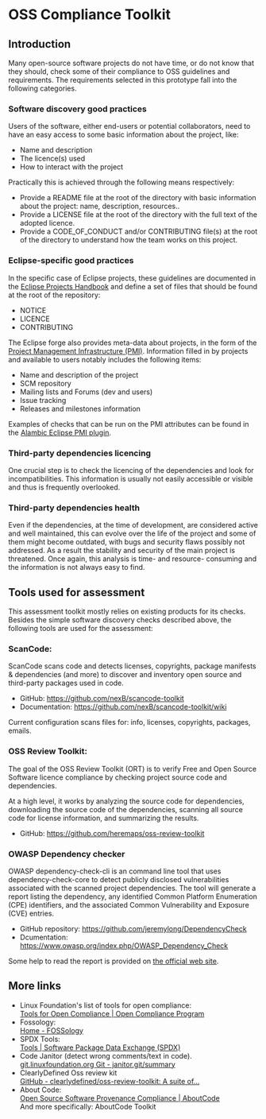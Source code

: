 
# OSS Compliance Toolkit


## Introduction

Many open-source software projects do not have time, or do not know that they should, check some of their compliance to OSS guidelines and requirements. The requirements selected in this prototype fall into the following categories.

### Software discovery good practices

Users of the software, either end-users or potential collaborators, need to have an easy access to some basic information about the project, like:

* Name and description
* The licence(s) used
* How to interact with the project

Practically this is achieved through the following means respectively:

* Provide a README file at the root of the directory with basic information about the project: name, description, resources..
* Provide a LICENSE file at the root of the directory with the full text of the adopted licence.
* Provide a CODE_OF_CONDUCT and/or CONTRIBUTING file(s) at the root of the directory to understand how the team works on this project.


### Eclipse-specific good practices

In the specific case of Eclipse projects, these guidelines are documented in the [Eclipse Projects Handbook](https://www.eclipse.org/projects/handbook/) and define a set of files that should be found at the root of the repository:

* NOTICE
* LICENCE
* CONTRIBUTING

The Eclipse forge also provides meta-data about projects, in the form of the [Project Management Infrastructure (PMI)](https://wiki.eclipse.org/Project_Management_Infrastructure). Information filled in by projects and available to users notably includes the following items:

* Name and description of the project
* SCM repository
* Mailing lists and Forums (dev and users)
* Issue tracking
* Releases and milestones information

Examples of checks that can be run on the PMI attributes can be found in the [Alambic Eclipse PMI plugin](https://alambic.io/Plugins/Pre/EclipsePmi.html).


### Third-party dependencies licencing

One crucial step is to check the licencing of the dependencies and look for incompatibilities. This information is usually not easily accessible or visible and thus is frequently overlooked.


### Third-party dependencies health

Even if the dependencies, at the time of development, are considered active and well maintained, this can evolve over the life of the project and some of them might become outdated, with bugs and security flaws possibly not addressed. As a result the stability and security of the main project is threatened. Once again, this analysis is time- and resource- consuming and the information is not always easy to find.


## Tools used for assessment

This assessment toolkit mostly relies on existing products for its checks. Besides the simple software discovery checks described above, the following tools are used for the assessment:


### ScanCode:

ScanCode scans code and detects licenses, copyrights, package manifests & dependencies (and more) to discover and inventory open source and third-party packages used in code.

* GitHub: https://github.com/nexB/scancode-toolkit
* Documentation: https://github.com/nexB/scancode-toolkit/wiki

Current configuration scans files for: info, licenses, copyrights, packages, emails.


### OSS Review Toolkit:

The goal of the OSS Review Toolkit (ORT) is to verify Free and Open Source Software licence compliance by checking
project source code and dependencies.

At a high level, it works by analyzing the source code for dependencies, downloading the
source code of the dependencies, scanning all source code for license information, and summarizing the results.

* GitHub: https://github.com/heremaps/oss-review-toolkit


### OWASP Dependency checker

OWASP dependency-check-cli is an command line tool that uses dependency-check-core to detect publicly disclosed vulnerabilities associated with the scanned project dependencies. The tool will generate a report listing the dependency, any identified Common Platform Enumeration (CPE) identifiers, and the associated Common Vulnerability and Exposure (CVE) entries.

* GitHub repository: https://github.com/jeremylong/DependencyCheck
* Dcumentation: https://www.owasp.org/index.php/OWASP_Dependency_Check

Some help to read the report is provided on [the official web site](https://jeremylong.github.io/DependencyCheck/general/thereport.html).


## More links

* Linux Foundation's list of tools for open compliance: \
  [Tools for Open Compliance | Open Compliance Program](https://compliance.linuxfoundation.org/references/tools)
* Fossology:\
  [Home - FOSSology](https://www.fossology.org/)
* SPDX Tools:\
  [Tools | Software Package Data Exchange (SPDX)](https://www.spdx.org/tools)
* Code Janitor (detect wrong comments/text in code).\
  [git.linuxfoundation.org Git - janitor.git/summary](http://git.linuxfoundation.org/janitor.git)
* ClearlyDefined Oss review kit\
  [GitHub - clearlydefined/oss-review-toolkit: A suite of...](https://github.com/clearlydefined/oss-review-toolkit)
* About Code: \
  [Open Source Software Provenance Compliance | AboutCode](https://www.aboutcode.org/)\
  And more specifically: AboutCode Toolkit
